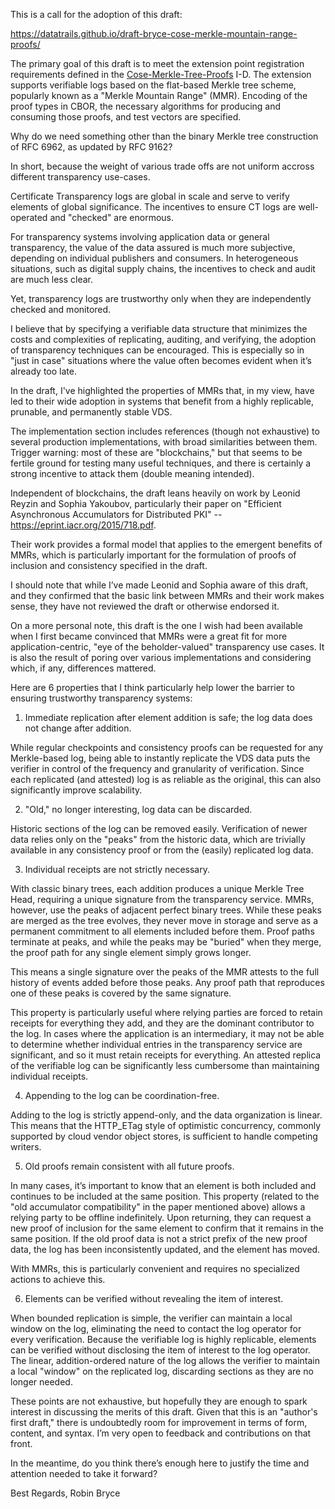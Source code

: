This is a call for the adoption of this draft:

https://datatrails.github.io/draft-bryce-cose-merkle-mountain-range-proofs/

The primary goal of this draft is to meet the extension point registration requirements defined in the [Cose-Merkle-Tree-Proofs](https://www.ietf.org/archive/id/draft-ietf-cose-merkle-tree-proofs-05.html#name-registration-requirements) I-D.
The extension supports verifiable logs based on the flat-based Merkle tree scheme, popularly known as a "Merkle Mountain Range" (MMR).
Encoding of the proof types in CBOR, the necessary algorithms for producing and consuming those proofs, and test vectors are specified.

Why do we need something other than the binary Merkle tree construction of RFC 6962, as updated by RFC 9162?

In short, because the weight of various trade offs are not uniform accross different transparency use-cases.

Certificate Transparency logs are global in scale and serve to verify elements of global significance.
The incentives to ensure CT logs are well-operated and "checked" are enormous.

For transparency systems involving application data or general transparency, the value of the data assured is much more subjective, depending on individual publishers and consumers.
In heterogeneous situations, such as digital supply chains, the incentives to check and audit are much less clear.

Yet, transparency logs are trustworthy only when they are independently checked and monitored.

I believe that by specifying a verifiable data structure that minimizes the costs and complexities of replicating, auditing, and verifying, the adoption of transparency techniques can be encouraged.
This is especially so in "just in case" situations where the value often becomes evident when it’s already too late.

In the draft, I've highlighted the properties of MMRs that, in my view, have led to their wide adoption in systems that benefit from a highly replicable, prunable, and permanently stable VDS.

The implementation section includes references (though not exhaustive) to several production implementations, with broad similarities between them.
Trigger warning: most of these are "blockchains," but that seems to be fertile ground for testing many useful techniques, and there is certainly a strong incentive to attack them (double meaning intended).

Independent of blockchains, the draft leans heavily on work by Leonid Reyzin and Sophia Yakoubov, particularly their paper on "Efficient Asynchronous Accumulators for Distributed PKI" -- https://eprint.iacr.org/2015/718.pdf.

Their work provides a formal model that applies to the emergent benefits of MMRs, which is particularly important for the formulation of proofs of inclusion and consistency specified in the draft.

I should note that while I’ve made Leonid and Sophia aware of this draft, and they confirmed that the basic link between MMRs and their work makes sense, they have not reviewed the draft or otherwise endorsed it.

On a more personal note, this draft is the one I wish had been available when I first became convinced that MMRs were a great fit for more application-centric, "eye of the beholder-valued" transparency use cases.
It is also the result of poring over various implementations and considering which, if any, differences mattered.

Here are 6 properties that I think particularly help lower the barrier to ensuring trustworthy transparency systems:

1. Immediate replication after element addition is safe; the log data does not change after addition.

While regular checkpoints and consistency proofs can be requested for any Merkle-based log, being able to instantly replicate the VDS data puts the verifier in control of the frequency and granularity of verification.
Since each replicated (and attested) log is as reliable as the original, this can also significantly improve scalability.

2. "Old," no longer interesting, log data can be discarded.

Historic sections of the log can be removed easily.
Verification of newer data relies only on the "peaks" from the historic data, which are trivially available in any consistency proof or from the (easily) replicated log data.

3. Individual receipts are not strictly necessary.

With classic binary trees, each addition produces a unique Merkle Tree Head, requiring a unique signature from the transparency service.
MMRs, however, use the peaks of adjacent perfect binary trees.
While these peaks are merged as the tree evolves, they never move in storage and serve as a permanent commitment to all elements included before them.
Proof paths terminate at peaks, and while the peaks may be "buried" when they merge, the proof path for any single element simply grows longer.

This means a single signature over the peaks of the MMR attests to the full history of events added before those peaks.
Any proof path that reproduces one of these peaks is covered by the same signature.

This property is particularly useful where relying parties are forced to retain receipts for everything they add, and they are the dominant contributor to the log.
In cases where the application is an intermediary, it may not be able to determine whether individual entries in the transparency service are significant, and so it must retain receipts for everything.
An attested replica of the verifiable log can be significantly less cumbersome than maintaining individual receipts.

4. Appending to the log can be coordination-free.

Adding to the log is strictly append-only, and the data organization is linear.
This means that the HTTP_ETag style of optimistic concurrency, commonly supported by cloud vendor object stores, is sufficient to handle competing writers.

5. Old proofs remain consistent with all future proofs.

In many cases, it’s important to know that an element is both included and continues to be included at the same position.
This property (related to the "old accumulator compatibility" in the paper mentioned above) allows a relying party to be offline indefinitely.
Upon returning, they can request a new proof of inclusion for the same element to confirm that it remains in the same position.
If the old proof data is not a strict prefix of the new proof data, the log has been inconsistently updated, and the element has moved.

With MMRs, this is particularly convenient and requires no specialized actions to achieve this.

6. Elements can be verified without revealing the item of interest.

When bounded replication is simple, the verifier can maintain a local window on the log, eliminating the need to contact the log operator for every verification. Because the verifiable log is highly replicable, elements can be verified without disclosing the item of interest to the log operator. The linear, addition-ordered nature of the log allows the verifier to maintain a local "window" on the replicated log, discarding sections as they are no longer needed.

These points are not exhaustive, but hopefully they are enough to spark interest in discussing the merits of this draft.
Given that this is an "author's first draft," there is undoubtedly room for improvement in terms of form, content, and syntax. I’m very open to feedback and contributions on that front.

In the meantime, do you think there’s enough here to justify the time and attention needed to take it forward?

Best Regards,
Robin Bryce

